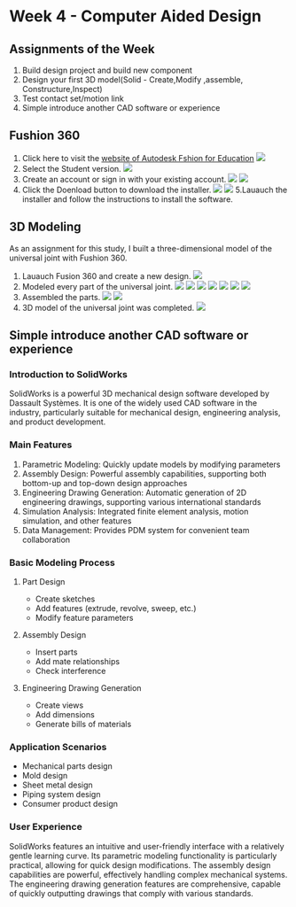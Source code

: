 # Week 4 - Computer Aided Design

## Assignments of the Week
1. Build design project and build new component
2. Design your first 3D model(Solid - Create,Modify ,assemble, Constructure,Inspect)
3. Test contact set/motion link
4. Simple introduce another CAD software or experience
## Fushion 360
1. Click here to visit the [website of Autodesk Fshion for Education](https://www.autodesk.com/education/edu-software/fusion)
![](https://unncfab.oss-cn-hangzhou.aliyuncs.com/img/AL/20250318132012940.png)
2. Select the Student version.
![](https://unncfab.oss-cn-hangzhou.aliyuncs.com/img/AL/20250318132032928.png)
3. Create an account or sign in with your existing account.
![](https://unncfab.oss-cn-hangzhou.aliyuncs.com/img/AL/20250318132100032.png)
![](https://unncfab.oss-cn-hangzhou.aliyuncs.com/img/AL/20250318132356621.png)
4. Click the Doenload button to download the installer.
![](https://unncfab.oss-cn-hangzhou.aliyuncs.com/img/AL/20250318133002316.png)
![](https://unncfab.oss-cn-hangzhou.aliyuncs.com/img/AL/20250318133031889.png)
5.Lauauch the installer and follow the instructions to install the software.

## 3D Modeling
As an assignment for this study, I built a three-dimensional model of the universal joint with Fushion 360.
1. Lauauch Fusion 360 and create a new design.
![](https://unncfab.oss-cn-hangzhou.aliyuncs.com/img/AL/20250408213103643.png)
2. Modeled every part of the universal joint.
![](https://unncfab.oss-cn-hangzhou.aliyuncs.com/img/AL/20250327141957965.png)
![](https://unncfab.oss-cn-hangzhou.aliyuncs.com/img/AL/20250327143254461.png)
![](https://unncfab.oss-cn-hangzhou.aliyuncs.com/img/AL/20250327144607660.png)
![](https://unncfab.oss-cn-hangzhou.aliyuncs.com/img/AL/20250327144929959.png)
![](https://unncfab.oss-cn-hangzhou.aliyuncs.com/img/AL/20250327145532930.png)
![](https://unncfab.oss-cn-hangzhou.aliyuncs.com/img/AL/20250327145130567.png)
![](https://unncfab.oss-cn-hangzhou.aliyuncs.com/img/AL/20250327145232989.png)
3. Assembled the parts.
![](https://unncfab.oss-cn-hangzhou.aliyuncs.com/img/AL/20250327145359406.png)
![](https://unncfab.oss-cn-hangzhou.aliyuncs.com/img/AL/20250327150813891.png)
4. 3D model of the universal joint was completed.
![](https://unncfab.oss-cn-hangzhou.aliyuncs.com/img/AL/20250327150737119.png)

## Simple introduce another CAD software or experience

### Introduction to SolidWorks
SolidWorks is a powerful 3D mechanical design software developed by Dassault Systèmes. It is one of the widely used CAD software in the industry, particularly suitable for mechanical design, engineering analysis, and product development.

### Main Features
1. Parametric Modeling: Quickly update models by modifying parameters
2. Assembly Design: Powerful assembly capabilities, supporting both bottom-up and top-down design approaches
3. Engineering Drawing Generation: Automatic generation of 2D engineering drawings, supporting various international standards
4. Simulation Analysis: Integrated finite element analysis, motion simulation, and other features
5. Data Management: Provides PDM system for convenient team collaboration

### Basic Modeling Process
1. Part Design
   - Create sketches
   - Add features (extrude, revolve, sweep, etc.)
   - Modify feature parameters

2. Assembly Design
   - Insert parts
   - Add mate relationships
   - Check interference

3. Engineering Drawing Generation
   - Create views
   - Add dimensions
   - Generate bills of materials

### Application Scenarios
- Mechanical parts design
- Mold design
- Sheet metal design
- Piping system design
- Consumer product design

### User Experience
SolidWorks features an intuitive and user-friendly interface with a relatively gentle learning curve. Its parametric modeling functionality is particularly practical, allowing for quick design modifications. The assembly design capabilities are powerful, effectively handling complex mechanical systems. The engineering drawing generation features are comprehensive, capable of quickly outputting drawings that comply with various standards.
